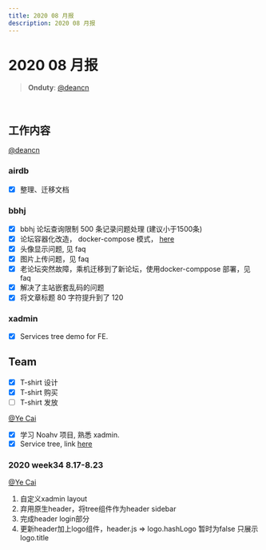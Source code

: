 ```yaml
---
title: 2020 08 月报
description: 2020 08 月报
---
```



# 2020 08 月报

> **Onduty**: [@deancn](https://github.com/deancn)
<br>

## 工作内容

[@deancn](https://github.com/deancn)

### airdb

- [X] 整理、迁移文档

### bbhj

- [X] bbhj 论坛查询限制 500 条记录问题处理 (建议小于1500条)
- [X] 论坛容器化改造， docker-compose 模式， [here](https://github.com/airdb/bbhj)
- [X] 头像显示问题, 见 faq
- [X] 图片上传问题，见 faq
- [X] 老论坛突然故障，乘机迁移到了新论坛，使用docker-comppose 部署，见 faq
- [X] 解决了主站嵌套乱码的问题
- [X] 将文章标题 80 字符提升到了 120

### xadmin

- [X] Services tree demo for FE.

## Team

- [X] T-shirt 设计
- [X] T-shirt 购买
- [ ] T-shirt 发放

[@Ye Cai](https://github.com/yeecai)

- [X] 学习 Noahv 项目, 熟悉 xadmin.
- [X] Service tree, link [here](https://xadmin.airdb.com/#/bbs/list)

### 2020 week34 8.17-8.23

[@Ye Cai](https://github.com/yeecai)

1. 自定义xadmin layout
2. 弃用原生header，将tree组件作为header sidebar
3. 完成header login部分
4. 更新header加上logo组件，header.js => logo.hashLogo 暂时为false 只展示logo.title
